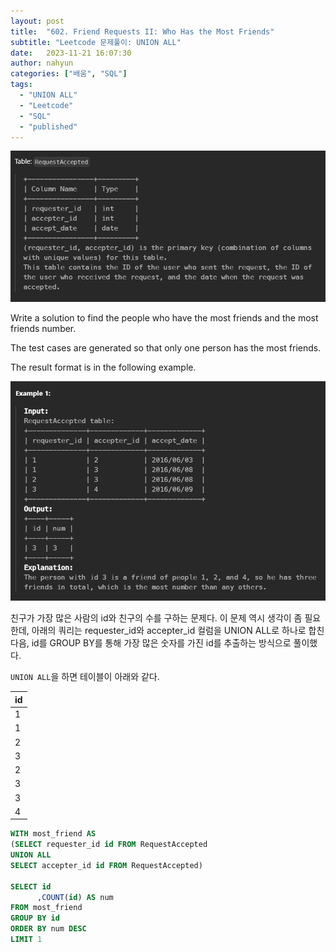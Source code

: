 ```yaml
---
layout: post
title:  "602. Friend Requests II: Who Has the Most Friends"
subtitle: "Leetcode 문제풀이: UNION ALL"
date:   2023-11-21 16:07:30
author: nahyun
categories: ["배움", "SQL"]
tags:
  - "UNION ALL"
  - "Leetcode"
  - "SQL"
  - "published"
---
```



![Image Alt photo_exhibition](/assets/img/231121/leetcode_09.png)

Write a solution to find the people who have the most friends and the most friends number.

The test cases are generated so that only one person has the most friends.

The result format is in the following example.

![Image Alt photo_exhibition](/assets/img/231121/leetcode_10.png)

친구가 가장 많은 사람의 id와 친구의 수를 구하는 문제다. 이 문제 역시 생각이 좀 필요한데, 아래의 쿼리는 requester_id와 accepter_id 컬럼을 UNION ALL로 하나로 합친 다음, id를 GROUP BY를 통해 가장 많은 숫자를 가진 id를 추출하는 방식으로 풀이했다.

```UNION ALL```을 하면 테이블이 아래와 같다.

<div class="table-wrapper" markdown="1">
<table>
<thead>
<tr>
<th>id</th>
</tr>
</thead>
<tbody>
<tr>
<td>1</td>
</tr>
<tr>
<td>1</td>
</tr>
<tr>
<td>2</td>
</tr>
<tr>
<td>3</td>
</tr>
<tr>
<td>2</td>
</tr>
<tr>
<td>3</td>
</tr>
<tr>
<td>3</td>
</tr>
<tr>
<td>4</td>
</tr>
</tbody>
</table>
</div>



```sql
WITH most_friend AS
(SELECT requester_id id FROM RequestAccepted
UNION ALL
SELECT accepter_id id FROM RequestAccepted)

SELECT id
      ,COUNT(id) AS num
FROM most_friend
GROUP BY id
ORDER BY num DESC
LIMIT 1
  ```